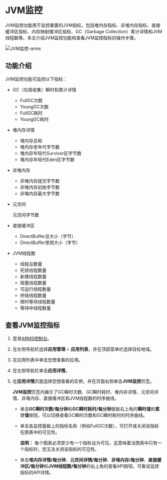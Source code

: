 # JVM监控

JVM监控功能用于监控重要的JVM指标，包括堆内存指标、非堆内存指标、直接缓冲区指标、内存映射缓冲区指标、GC（Garbage Collection）累计详情和JVM线程数等。本文介绍JVM监控功能和查看JVM监控指标的操作步骤。

![JVM监控-arms](https://static-aliyun-doc.oss-accelerate.aliyuncs.com/assets/img/zh-CN/7005026061/p143547.png)

## 功能介绍

JVM监控功能可监控以下指标：

-   GC（垃圾收集）瞬时和累计详情
    -   FullGC次数
    -   YoungGC次数
    -   FullGC耗时
    -   YoungGC耗时
-   堆内存详情
    -   堆内存总和
    -   堆内存老年代字节数
    -   堆内存年轻代Survivor区字节数
    -   堆内存年轻代Eden区字节数
-   非堆内存
    -   非堆内存提交字节数
    -   非堆内存初始字节数
    -   非堆内存最大字节数
-   元空间

    元空间字节数

-   直接缓冲区
    -   DirectBuffer总大小（字节）
    -   DirectBuffer使用大小（字节）
-   JVM线程数
    -   线程总数量
    -   死锁线程数量
    -   新建线程数量
    -   阻塞线程数量
    -   可运行线程数量
    -   终结线程数量
    -   限时等待线程数量
    -   等待中线程数量

## 查看JVM监控指标

1.  登录[ARMS控制台](https://arms-ap-southeast-1.console.aliyun.com/#/home)。

2.  在左侧导航栏选择**应用管理** \> **应用列表**，并在顶部菜单栏选择目标地域。

3.  在应用列表中单击您想查看的应用。

4.  在左侧导航栏单击**应用详情**。

5.  在**应用详情**页面选择您想查看的实例，并在页面右侧单击**JVM监控**页签。

    **JVM监控**页签内展示了GC瞬时次数、GC瞬时耗时、堆内存详情、元空间详情、非堆内存、直接缓冲区和JVM线程数的时序曲线。

    -   单击**GC瞬时次数/每分钟**和**GC瞬时耗时/每分钟**面板右上角的**瞬时值**和**累计值**按钮，可以切换查看GC瞬时次数和GC瞬时耗时的时序曲线。
    -   单击各监控面板上的指标名称（例如FullGC次数），可打开或关闭该指标在图表中的可见性。

        **说明：** 每个图表必须至少有一个指标设为可见，这意味着当图表中只有一个指标时，您无法关闭该指标的可见性。

    -   单击**堆内存详情/每分钟**、**元空间详情/每分钟**、**非堆内存/每分钟**、**直接缓冲区/每分钟**和**JVM线程数/每分钟**的右上角的查看API按钮，可看该监控指标的API详情。

